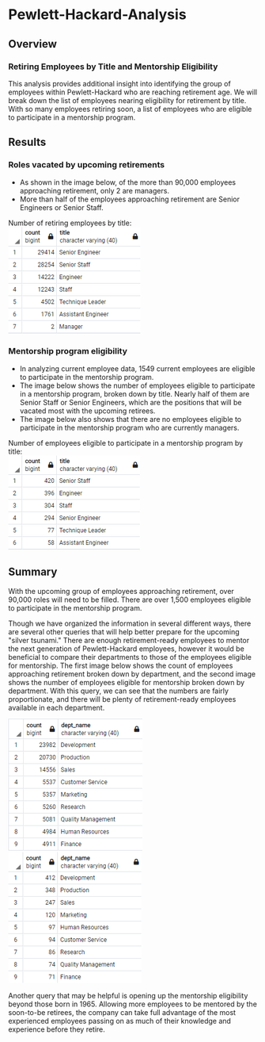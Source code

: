# Pewlett-Hackard-Analysis

## Overview 

### Retiring Employees by Title and Mentorship Eligibility

This analysis provides additional insight into identifying the group of employees within Pewlett-Hackard who are reaching retirement age. We will break down the list of employees nearing eligibility for retirement by title. With so many employees retiring soon, a list of employees who are eligible to participate in a mentorship program.

## Results

### Roles vacated by upcoming retirements

- As shown in the image below, of the more than 90,000 employees approaching retirement, only 2 are managers.
- More than half of the employees approaching retirement are Senior Engineers or Senior Staff.

Number of retiring employees by title:</br>
![Alt Text](https://github.com/lyanneagger/Pewlett-Hackard-Analysis/blob/main/Data/retiring_titles.png)</br>

### Mentorship program eligibility

- In analyzing current employee data, 1549 current employees are eligible to participate in the mentorship program.
- The image below shows the number of employees eligible to participate in a mentorship program, broken down by title. Nearly half of them are Senior Staff or Senior Engineers, which are the positions that will be vacated most with the upcoming retirees.
- The image below also shows that there are no employees eligible to participate in the mentorship program who are currently managers. 

Number of employees eligible to participate in a mentorship program by title:</br>
![Alt Text](https://github.com/lyanneagger/Pewlett-Hackard-Analysis/blob/main/Data/mentorship_eligibility.png)</br>

## Summary

With the upcoming group of employees approaching retirement, over 90,000 roles will need to be filled. There are over 1,500 employees eligible to participate in the mentorship program.

Though we have organized the information in several different ways, there are several other queries that will help better prepare for the upcoming "silver tsunami." There are enough retirement-ready employees to mentor the next generation of Pewlett-Hackard employees, however it would be beneficial to compare their departments to those of the employees eligible for mentorship. The first image below shows the count of employees approaching retirement broken down by department, and the second image shows the number of employees eligible for mentorship broken down by department. With this query, we can see that the numbers are fairly proportionate, and there will be plenty of retirement-ready employees available in each department.</br>

![Alt Text](https://github.com/lyanneagger/Pewlett-Hackard-Analysis/blob/main/Data/retiring_dept.png)   
![Alt Text](https://github.com/lyanneagger/Pewlett-Hackard-Analysis/blob/main/Data/mentorship_dept.png)</br>

Another query that may be helpful is opening up the mentorship eligibility beyond those born in 1965. Allowing more employees to be mentored by the soon-to-be retirees, the company can take full advantage of the most experienced employees passing on as much of their knowledge and experience before they retire.
